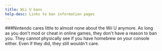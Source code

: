 ```yaml
---
title: Wii U bans
help-desc: Links to ban information pages
---
```


###Nintendo cares little to almost none about the Wii U anymore. 
As long as you don't mod or cheat in online games, they don't have a reason to ban you.
They cannot physically see if you have homebrew on your console either. Even if they did, they still wouldn't care.
